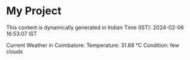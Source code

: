 # My Project

This content is dynamically generated in Indian Time (IST): 2024-02-06 16:53:07 IST


Current Weather in Coimbatore:
Temperature: 31.88 °C
Condition: few clouds
